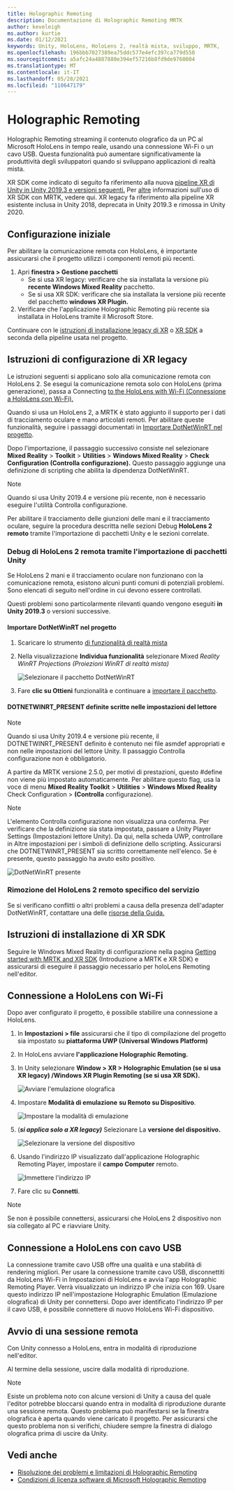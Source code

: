 ```yaml
---
title: Holographic Remoting
description: Documentazione di Holographic Remoting MRTK
author: keveleigh
ms.author: kurtie
ms.date: 01/12/2021
keywords: Unity, HoloLens, HoloLens 2, realtà mista, sviluppo, MRTK,
ms.openlocfilehash: 196bbb7027389ea75ddc577e4efc397ca779d550
ms.sourcegitcommit: a5afc24a4887880e394ef57216b8fd9de9760004
ms.translationtype: MT
ms.contentlocale: it-IT
ms.lasthandoff: 05/28/2021
ms.locfileid: "110647179"
---
```

# <a name="holographic-remoting"></a>Holographic Remoting

Holographic Remoting streaming il contenuto olografico da un PC al Microsoft HoloLens in tempo reale, usando una connessione Wi-Fi o un cavo USB. Questa funzionalità può aumentare significativamente la produttività degli sviluppatori quando si sviluppano applicazioni di realtà mista.

XR SDK come indicato di seguito fa riferimento alla nuova [pipeline XR di Unity in Unity 2019.3 e versioni seguenti.](https://blogs.unity3d.com/2020/01/24/unity-xr-platform-updates/) Per [altre](../../configuration/getting-started-with-mrtk-and-xrsdk.md) informazioni sull'uso di XR SDK con MRTK, vedere qui. XR legacy fa riferimento alla pipeline XR esistente inclusa in Unity 2018, deprecata in Unity 2019.3 e rimossa in Unity 2020.

## <a name="initial-setup"></a>Configurazione iniziale

Per abilitare la comunicazione remota con HoloLens, è importante assicurarsi che il progetto utilizzi i componenti remoti più recenti.

1. Apri **finestra > Gestione pacchetti**
    - Se si usa XR legacy: verificare che sia installata la versione più **recente Windows Mixed Reality** pacchetto.
    - Se si usa XR SDK: verificare che sia installata la versione più recente del pacchetto **windows XR Plugin.**
1. Verificare che l'applicazione Holographic Remoting più recente sia installata in HoloLens tramite il Microsoft Store.

Continuare con le [istruzioni di installazione legacy di XR](#legacy-xr-setup-instructions) o [XR SDK](#xr-sdk-setup-instructions) a seconda della pipeline usata nel progetto.

## <a name="legacy-xr-setup-instructions"></a>Istruzioni di configurazione di XR legacy

Le istruzioni seguenti si applicano solo alla comunicazione remota con HoloLens 2. Se esegui la comunicazione remota solo con HoloLens (prima generazione), passa a Connecting [to the HoloLens with Wi-Fi (Connessione a HoloLens con Wi-Fi).](#connecting-to-the-hololens-with-wi-fi)

Quando si usa un HoloLens 2, a MRTK è stato aggiunto il supporto per i dati di tracciamento oculare e mano articolati remoti. Per abilitare queste funzionalità, seguire i passaggi documentati in [Importare DotNetWinRT nel progetto](#import-dotnetwinrt-into-the-project).

Dopo l'importazione, il passaggio successivo consiste nel selezionare **Mixed Reality**  >  **Toolkit**  >  **Utilities**  >  **Windows Mixed Reality**  >  **Check Configuration (Controlla configurazione).** Questo passaggio aggiunge una definizione di scripting che abilita la dipendenza DotNetWinRT.

> [!NOTE]
> Quando si usa Unity 2019.4 e versione più recente, non è necessario eseguire l'utilità Controlla configurazione.

Per abilitare il tracciamento delle giunzioni delle mani e il tracciamento oculare, seguire la procedura descritta nelle sezioni Debug **HoloLens 2 remoto** tramite l'importazione di pacchetti Unity e le sezioni correlate.

### <a name="debugging-hololens-2-remoting-via-unity-package-import"></a>Debug di HoloLens 2 remota tramite l'importazione di pacchetti Unity

Se HoloLens 2 mani e il tracciamento oculare non funzionano con la comunicazione remota, esistono alcuni punti comuni di potenziali problemi. Sono elencati di seguito nell'ordine in cui devono essere controllati.

Questi problemi sono particolarmente rilevanti quando vengono eseguiti **in Unity 2019.3** o versioni successive.

#### <a name="import-dotnetwinrt-into-the-project"></a>Importare DotNetWinRT nel progetto

1. Scaricare lo strumento [di funzionalità di realtà mista](https://aka.ms/MRFeatureTool)

1. Nella visualizzazione **Individua funzionalità** selezionare Mixed *Reality WinRT Projections (Proiezioni WinRT di realtà mista)*

    ![Selezionare il pacchetto DotNetWinRT](../images/tools/remoting/SelectDotNetWinRT.png)

1. Fare **clic su Ottieni** funzionalità e continuare a [importare il pacchetto](/windows/mixed-reality/develop/unity/welcome-to-mr-feature-tool#3-importing-feature-packages).

#### <a name="dotnetwinrt_present-define-written-into-player-settings"></a>DOTNETWINRT_PRESENT definite scritte nelle impostazioni del lettore

> [!NOTE]
> Quando si usa Unity 2019.4 e versione più recente, il DOTNETWINRT_PRESENT definito è contenuto nei file asmdef appropriati e non nelle impostazioni del lettore Unity. Il passaggio Controlla configurazione non è obbligatorio.

A partire da MRTK versione 2.5.0, per motivi di prestazioni, questo #define non viene più impostato automaticamente. Per abilitare questo flag, usa la voce di menu **Mixed Reality Toolkit**  >  **Utilities**  >  **Windows Mixed Reality** Check Configuration  >  **(Controlla** configurazione).

> [!Note]
> L'elemento Controlla configurazione non visualizza una conferma. Per verificare che la definizione sia stata impostata, passare a Unity Player Settings (Impostazioni lettore Unity). Da qui, nella scheda UWP, controllare in Altre impostazioni per i simboli di definizione dello scripting. Assicurarsi che DOTNETWINRT_PRESENT sia scritto correttamente nell'elenco. Se è presente, questo passaggio ha avuto esito positivo.

![DotNetWinRT presente](../images/tools/remoting/DotNetWinRTPresent.png)

### <a name="removing-hololens-2-specific-remoting-support"></a>Rimozione del HoloLens 2 remoto specifico del servizio

Se si verificano conflitti o altri problemi a causa della presenza dell'adapter DotNetWinRT, contattare una delle [risorse della Guida.](../../index.md#getting-help)

## <a name="xr-sdk-setup-instructions"></a>Istruzioni di installazione di XR SDK

Seguire le Windows Mixed Reality di configurazione nella pagina [Getting started with MRTK and XR SDK](../../configuration/getting-started-with-mrtk-and-xrsdk.md#windows-mixed-reality) (Introduzione a MRTK e XR SDK) e assicurarsi di eseguire il passaggio necessario per holoLens Remoting nell'editor.

## <a name="connecting-to-the-hololens-with-wi-fi"></a>Connessione a HoloLens con Wi-Fi

Dopo aver configurato il progetto, è possibile stabilire una connessione a HoloLens.

1. In **Impostazioni > file** assicurarsi che il tipo di compilazione del progetto sia impostato su **piattaforma UWP (Universal Windows Platform)**
1. In HoloLens avviare **l'applicazione Holographic Remoting.**
1. In Unity selezionare **Window > XR > Holographic Emulation (se si usa XR legacy) /Windows XR Plugin Remoting (se si usa XR SDK).**

    ![Avviare l'emulazione olografica](../images/tools/remoting/StartHolographicEmulation.png)

1. Impostare **Modalità di emulazione** **su Remoto su Dispositivo**.

    ![Impostare la modalità di emulazione](../images/tools/remoting/SelectEmulationMode.png)

1. (**_si applica solo a XR legacy)_** Selezionare La **versione del dispositivo.**

    ![Selezionare la versione del dispositivo](../images/tools/remoting/SelectDeviceVersion.png)

1. Usando l'indirizzo IP visualizzato dall'applicazione Holographic Remoting Player, impostare il **campo Computer** remoto.

    ![Immettere l'indirizzo IP](../images/tools/remoting/EnterIPAddress.png)

1. Fare clic su **Connetti**.

> [!NOTE]
> Se non è possibile connettersi, assicurarsi che HoloLens 2 dispositivo non sia collegato al PC e riavviare Unity.

## <a name="connecting-to-the-hololens-with-usb-cable"></a>Connessione a HoloLens con cavo USB

La connessione tramite cavo USB offre una qualità e una stabilità di rendering migliori. Per usare la connessione tramite cavo USB, disconnettiti da HoloLens Wi-Fi in Impostazioni di HoloLens e avvia l'app Holographic Remoting Player. Verrà visualizzato un indirizzo IP che inizia con 169. Usare questo indirizzo IP nell'impostazione Holographic Emulation (Emulazione olografica) di Unity per connettersi. Dopo aver identificato l'indirizzo IP per il cavo USB, è possibile connettere di nuovo HoloLens Wi-Fi dispositivo.

## <a name="starting-a-remoting-session"></a>Avvio di una sessione remota

Con Unity connesso a HoloLens, entra in modalità di riproduzione nell'editor.

Al termine della sessione, uscire dalla modalità di riproduzione.

> [!NOTE]
> Esiste un problema noto con alcune versioni di Unity a causa del quale l'editor potrebbe bloccarsi quando entra in modalità di riproduzione durante una sessione remota. Questo problema può manifestarsi se la finestra olografica è aperta quando viene caricato il progetto. Per assicurarsi che questo problema non si verifichi, chiudere sempre la finestra di dialogo olografica prima di uscire da Unity.

## <a name="see-also"></a>Vedi anche

- [Risoluzione dei problemi e limitazioni di Holographic Remoting](/windows/mixed-reality/holographic-remoting-troubleshooting)
- [Condizioni di licenza software di Microsoft Holographic Remoting](/legal/mixed-reality/microsoft-holographic-remoting-software-license-terms)